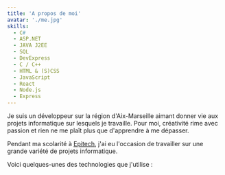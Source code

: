 ```yaml
---
title: 'A propos de moi'
avatar: './me.jpg'
skills:
  - C#
  - ASP.NET
  - JAVA J2EE
  - SQL
  - DevExpress
  - C / C++
  - HTML & (S)CSS
  - JavaScript
  - React
  - Node.js
  - Express
---
```


Je suis un développeur sur la région d'Aix-Marseille aimant donner vie aux projets informatique sur lesquels je travaille. Pour moi, créativité rime avec passion et rien ne me plaît plus que d'apprendre à me dépasser.

Pendant ma scolarité à [Epitech](https://www.epitech.eu/fr/), j'ai eu l'occasion de travailler sur une grande variété de projets informatique.


Voici quelques-unes des technologies que j'utilise :
